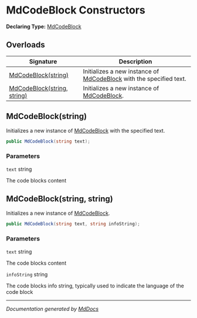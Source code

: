 # MdCodeBlock Constructors

**Declaring Type:** [MdCodeBlock](../index.md)

## Overloads

| Signature                                                | Description                                                                       |
| -------------------------------------------------------- | --------------------------------------------------------------------------------- |
| [MdCodeBlock(string)](#mdcodeblockstring)                | Initializes a new instance of [MdCodeBlock](../index.md) with the specified text. |
| [MdCodeBlock(string, string)](#mdcodeblockstring-string) | Initializes a new instance of [MdCodeBlock](../index.md).                         |

## MdCodeBlock(string)

Initializes a new instance of [MdCodeBlock](../index.md) with the specified text.

```csharp
public MdCodeBlock(string text);
```

### Parameters

`text`  string

The code blocks content

## MdCodeBlock(string, string)

Initializes a new instance of [MdCodeBlock](../index.md).

```csharp
public MdCodeBlock(string text, string infoString);
```

### Parameters

`text`  string

The code blocks content

`infoString`  string

The code blocks info string, typically used to indicate the language of the code block

___

*Documentation generated by [MdDocs](https://github.com/ap0llo/mddocs)*
